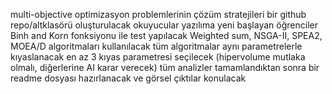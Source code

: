 multi-objective optimizasyon problemlerinin çözüm stratejileri bir github repo/altklasörü oluşturulacak
okuyucular yazılıma yeni başlayan öğrenciler
Binh and Korn fonksiyonu ile test yapılacak
Weighted sum, NSGA-II, SPEA2, MOEA/D algoritmaları kullanılacak
tüm algoritmalar aynı parametrelerle kıyaslanacak en az 3 kıyas parametresi seçilecek (hipervolume mutlaka olmalı, diğerlerine AI karar verecek)
tüm analizler tamamlandıktan sonra bir readme dosyası hazırlanacak ve görsel çıktılar konulacak
